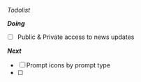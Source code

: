 *Todolist*

***Doing***
- [ ] Public & Private access to news updates

***Next***
- [ ] Prompt icons by prompt type
- [ ]
